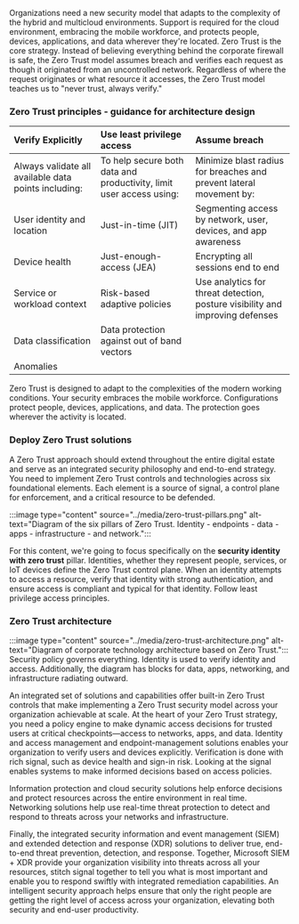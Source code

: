 Organizations need a new security model that adapts to the complexity of the hybrid and multicloud environments. Support is required for the cloud environment, embracing the mobile workforce, and protects people, devices, applications, and data wherever they're located. Zero Trust is the core strategy. Instead of believing everything behind the corporate firewall is safe, the Zero Trust model assumes breach and verifies each request as though it originated from an uncontrolled network. Regardless of where the request originates or what resource it accesses, the Zero Trust model teaches us to "never trust, always verify."

### Zero Trust principles - guidance for architecture design

| Verify Explicitly | Use least privilege access | Assume breach |
| :---------------- | :------------------------ | :------------ |
|Always validate all available data points including: | To help secure both data and productivity, limit user access using: | Minimize blast radius for breaches and prevent lateral movement by: |
| User identity and location | Just-in-time (JIT) | Segmenting access by network, user, devices, and app awareness |
| Device health | Just-enough-access (JEA) | Encrypting all sessions end to end |
| Service or workload context | Risk-based adaptive policies | Use analytics for threat detection, posture visibility and improving defenses |
| Data classification | Data protection against out of band vectors | |
| Anomalies | | |

Zero Trust is designed to adapt to the complexities of the modern working conditions.  Your security embraces the mobile workforce. Configurations protect people, devices, applications, and data.  The protection goes wherever the activity is located.

### Deploy Zero Trust solutions

A Zero Trust approach should extend throughout the entire digital estate and serve as an integrated security philosophy and end-to-end strategy. You need to implement Zero Trust controls and technologies across six foundational elements. Each element is a source of signal, a control plane for enforcement, and a critical resource to be defended.

:::image type="content" source="../media/zero-trust-pillars.png" alt-text="Diagram of the six pillars of Zero Trust.  Identity - endpoints - data - apps - infrastructure - and network.":::

For this content, we're going to focus specifically on the **security identity with zero trust** pillar. Identities, whether they represent people, services, or IoT devices define the Zero Trust control plane. When an identity attempts to access a resource, verify that identity with strong authentication, and ensure access is compliant and typical for that identity. Follow least privilege access principles.

### Zero Trust architecture

:::image type="content" source="../media/zero-trust-architecture.png" alt-text="Diagram of corporate technology architecture based on Zero Trust.":::
Security policy governs everything.  Identity is used to verify identity and access. Additionally, the diagram has blocks for data, apps, networking, and infrastructure radiating outward.

An integrated set of solutions and capabilities offer built-in Zero Trust controls that make implementing a Zero Trust security model across your organization achievable at scale. At the heart of your Zero Trust strategy, you need a policy engine to make dynamic access decisions for trusted users at critical checkpoints—access to networks, apps, and data. Identity and access management and endpoint-management solutions enables your organization to verify users and devices explicitly. Verification is done with rich signal, such as device health and sign-in risk. Looking at the signal enables systems to make informed decisions based on access policies. 

Information protection and cloud security solutions help enforce decisions and protect resources across the entire environment in real time. Networking solutions help use real-time threat protection to detect and respond to threats across your networks and infrastructure. 

Finally, the integrated security information and event management (SIEM) and extended detection and response (XDR) solutions to deliver true, end-to-end threat prevention, detection, and response. Together, Microsoft SIEM + XDR provide your organization visibility into threats across all your resources, stitch signal together to tell you what is most important and enable you to respond swiftly with integrated remediation capabilities. An intelligent security approach helps ensure that only the right people are getting the right level of access across your organization, elevating both security and end-user productivity.
